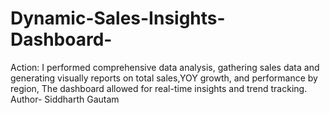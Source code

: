 # Dynamic-Sales-Insights-Dashboard-
 Action: I performed comprehensive data analysis, gathering sales data and generating visually reports on total sales,YOY growth, and performance by region, The dashboard allowed for real-time insights and trend tracking. 
<br>
Author- Siddharth Gautam
